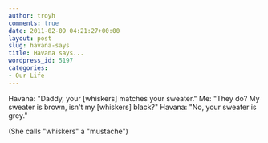 ```yaml
---
author: troyh
comments: true
date: 2011-02-09 04:21:27+00:00
layout: post
slug: havana-says
title: Havana says...
wordpress_id: 5197
categories:
- Our Life
---
```


Havana: "Daddy, your [whiskers] matches your sweater."
Me: "They do? My sweater is brown, isn't my [whiskers] black?"
Havana: "No, your sweater is grey."

(She calls "whiskers" a "mustache")
